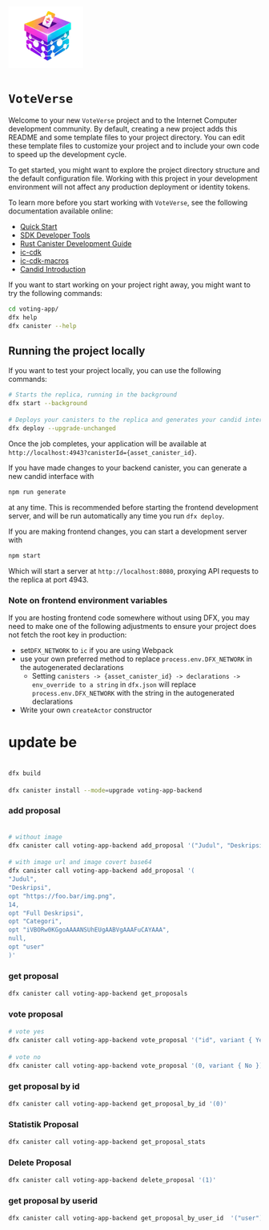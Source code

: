 <img src="/src/voting-app-frontend/src/assets/img/logo_vote_verse.png" alt="VoteVerse" width="150" />

# `VoteVerse`

Welcome to your new `VoteVerse` project and to the Internet Computer development community. By default, creating a new project adds this README and some template files to your project directory. You can edit these template files to customize your project and to include your own code to speed up the development cycle.

To get started, you might want to explore the project directory structure and the default configuration file. Working with this project in your development environment will not affect any production deployment or identity tokens.

To learn more before you start working with `VoteVerse`, see the following documentation available online:

- [Quick Start](https://internetcomputer.org/docs/current/developer-docs/setup/deploy-locally)
- [SDK Developer Tools](https://internetcomputer.org/docs/current/developer-docs/setup/install)
- [Rust Canister Development Guide](https://internetcomputer.org/docs/current/developer-docs/backend/rust/)
- [ic-cdk](https://docs.rs/ic-cdk)
- [ic-cdk-macros](https://docs.rs/ic-cdk-macros)
- [Candid Introduction](https://internetcomputer.org/docs/current/developer-docs/backend/candid/)

If you want to start working on your project right away, you might want to try the following commands:

```bash
cd voting-app/
dfx help
dfx canister --help
```

## Running the project locally

If you want to test your project locally, you can use the following commands:

```bash
# Starts the replica, running in the background
dfx start --background

# Deploys your canisters to the replica and generates your candid interface
dfx deploy --upgrade-unchanged

```

Once the job completes, your application will be available at `http://localhost:4943?canisterId={asset_canister_id}`.

If you have made changes to your backend canister, you can generate a new candid interface with

```bash
npm run generate
```

at any time. This is recommended before starting the frontend development server, and will be run automatically any time you run `dfx deploy`.

If you are making frontend changes, you can start a development server with

```bash
npm start
```

Which will start a server at `http://localhost:8080`, proxying API requests to the replica at port 4943.

### Note on frontend environment variables

If you are hosting frontend code somewhere without using DFX, you may need to make one of the following adjustments to ensure your project does not fetch the root key in production:

- set`DFX_NETWORK` to `ic` if you are using Webpack
- use your own preferred method to replace `process.env.DFX_NETWORK` in the autogenerated declarations
  - Setting `canisters -> {asset_canister_id} -> declarations -> env_override to a string` in `dfx.json` will replace `process.env.DFX_NETWORK` with the string in the autogenerated declarations
- Write your own `createActor` constructor

# update be

```bash

dfx build

dfx canister install --mode=upgrade voting-app-backend
```

### add proposal

```bash

# without image
dfx canister call voting-app-backend add_proposal '("Judul", "Deskripsi", null, 14, null, null, null, null, null)'

# with image url and image covert base64
dfx canister call voting-app-backend add_proposal '(
"Judul",
"Deskripsi",
opt "https://foo.bar/img.png", 
14, 
opt "Full Deskripsi", 
opt "Categori", 
opt "iVBORw0KGgoAAAANSUhEUgAABVgAAAFuCAYAAA", 
null,
opt "user"
)'


```

### get proposal

```bash
dfx canister call voting-app-backend get_proposals
```

### vote proposal

```bash
# vote yes
dfx canister call voting-app-backend vote_proposal '("id", variant { Yes })'

# vote no
dfx canister call voting-app-backend vote_proposal '(0, variant { No })'

```

### get proposal by id

```bash
dfx canister call voting-app-backend get_proposal_by_id '(0)'
```

### Statistik Proposal

```bash
dfx canister call voting-app-backend get_proposal_stats
```

### Delete Proposal

```bash
dfx canister call voting-app-backend delete_proposal '(1)'
```

### get proposal by userid 
```bash
dfx canister call voting-app-backend get_proposal_by_user_id  '("user")'
```
